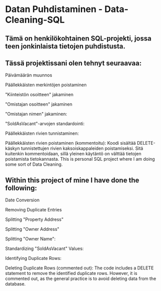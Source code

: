 # Datan Puhdistaminen - Data-Cleaning-SQL

## Tämä on henkilökohtainen SQL-projekti, jossa teen jonkinlaista tietojen puhdistusta.

## Tässä projektissani olen tehnyt seuraavaa:

Päivämäärän muunnos

Päällekkäisten merkintöjen poistaminen

"Kiinteistön osoitteen" jakaminen

"Omistajan osoitteen" jakaminen

"Omistajan nimen" jakaminen:

"SoldAsVacant"-arvojen standardointi:

Päällekkäisten rivien tunnistaminen:

Päällekkäisten rivien poistaminen (kommentoitu):
Koodi sisältää DELETE-käskyn tunnistettujen rivien kaksoiskappaleiden poistamiseksi. Sitä kuitenkin kommentoidaan, sillä yleinen käytäntö on välttää tietojen poistamista tietokannasta.
This is personal SQL project where I am doing some sort of Data Cleaning.



## Within this project of mine I have done the following:

Date Conversion

Removing Duplicate Entries

Splitting "Property Address"

Splitting "Owner Address"

Splitting "Owner Name":

Standardizing "SoldAsVacant" Values:

Identifying Duplicate Rows:

Deleting Duplicate Rows (commented out):
The code includes a DELETE statement to remove the identified duplicate rows. However, it is commented out, as the general practice is to avoid deleting data from the database.
